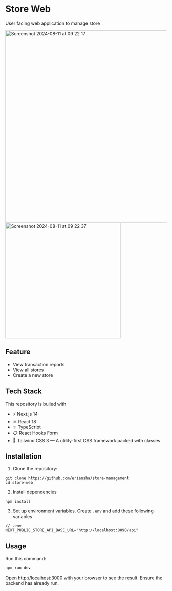 
# Store Web

User facing web application to manage store

<img width="600" alt="Screenshot 2024-08-11 at 09 22 17" src="https://github.com/user-attachments/assets/d568e0ea-cfdb-47d0-aa1d-c7be0a49892e">

<img width="360" alt="Screenshot 2024-08-11 at 09 22 37" src="https://github.com/user-attachments/assets/e352ce3d-aafe-4097-ac57-a25f9ea18f26">

## Feature
- View transaction reports
- View all stores
- Create a new store

## Tech Stack
This repository is builed with

- ⚡️ Next.js 14
- ⚛️ React 18
- ✨ TypeScript
- 📋 React Hooks Form
- 💨 Tailwind CSS 3 — A utility-first CSS framework packed with classes


## Installation

1. Clone the repository:
```
git clone https://github.com/eriansha/store-management
cd store-web
```

2. Install dependencies
```
npm install
```

3. Set up environment variables. Create `.env` and add these following variables
```
// .env
NEXT_PUBLIC_STORE_API_BASE_URL="http://localhost:8090/api"

```

## Usage
Run this command:
```bash
npm run dev
```

Open [http://localhost:3000](http://localhost:3000) with your browser to see the result. Ensure the backend has already run.

